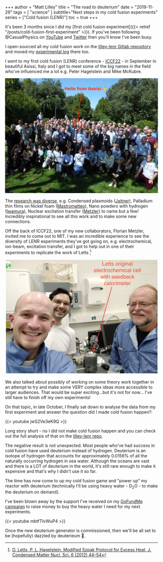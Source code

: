 +++
author = "Matt Lilley"
title = "The road to deuterium"
date = "2019-11-29"
tags = [
    "science"
]
subtitle="Next steps in my cold fusion experiments"
series = ["Cold fusion (LENR)"]
toc = true
+++


It's been 3 months since I did my [first cold fusion experiment]({{< relref "/posts/cold-fusion-first-experiment" >}}). If you've been following @CasualPhysics on [YouTube](https://www.youtube.com/playlist?list=PLjvHqB5pIFEzQ7qfOdoxW60B0F7OThnW-) and [Twitter](https://twitter.com/CasualPhysics) then you'll know I've been busy. 

I open-sourced all my cold fusion work on the [lilley-lenr Gitlab repository](https://gitlab.com/mklilley/lenr) and moved my [experimental log](https://gitlab.com/mklilley/lenr/-/issues) there too.

I went to my first cold fusion (LENR) conference - [ICCF22](https://iscmns.org/iccf22/) - in September in beautiful Asissi, Italy and I got to meet some of the big names in the field who've influenced me a lot e.g. Peter Hagelstein and Mike McKubre. 

![Group photo of attendees of the ICCF22 conference](iccf22-group.jpeg "Original at https://iscmns.org/iccf22/photos-ruby-carat/")

The [research was diverse](https://iscmns.org/iccf22/program/), e.g. Condensed plasmoids ([Jaitner](https://www.youtube.com/watch?v=Gl9paQbjywk&list=PLpEPF2v_du9RBqvUxxOpoO2GSquUjzn2r)), Palladium thin films on Nickel foam ([Mastromatteo](https://www.youtube.com/watch?v=-gZrlxsFT7M&list=PLpEPF2v_du9RBqvUxxOpoO2GSquUjzn2r)), Nano powders with hydrogen ([Iwamura](https://www.youtube.com/watch?v=PwWLcmNieVY&list=PLpEPF2v_du9RBqvUxxOpoO2GSquUjzn2r)), Nuclear excitation transfer ([Metzler](https://www.youtube.com/watch?v=dDIZF9T9Umo&list=PLpEPF2v_du9RBqvUxxOpoO2GSquUjzn2r)) to name but a few! Incredibly inspirational to see all this work and to make some new connections.

Off the back of ICCF22, one of my new collaborators, Florian Metzler, invited me to come out to MIT. I was an incredible experience to see the diversity of LENR experiments they've got going on, e.g. electrochemical, ion-beam, excitation transfer, and I got to help out in one of their experiments to replicate the work of Letts [^1]

![](matt-florian-sadie-mit.png)

We also talked about possibly of working on some theory work together in an attempt to try and make some VERY complex ideas more accessible to larger audiences. That would be super exciting...but it's not for now... I've still have to finish off my own experiments!

On that topic, in late October, I finally sat down to analyse the data from my first experiment and answer the question did I made cold fusion happen?:

{{< youtube jwS2Ve3eK9Q >}}

Long story short - no I did not make cold fusion happen and you can check out the full analysis of that on the [lilley-lenr repo](https://gitlab.com/mklilley/lenr/-/blob/work-in-progress/code/20190823-NiMesh-PdBurnish-H/temperature-modelling.ipynb). 

The negative result is not unexpected. Most people who've had success in cold fusion have used deuterium instead of hydrogen. Deuterium is an isotope of hydrogen that accounts for approximately 0.0156% of all the naturally occurring hydrogen in sea water. Although the oceans are vast and there is a LOT of deuterium in the world, it's still rare enough to make it expensive and that's why I didn't use it so far.

The time has now come to up my cold fusion game and "power up" my reactor with deuterium (technically I'll be using heavy water - D<sub>2</sub>O - to make the deuterium on demand). 

I've been blown away by the support I've received on my [GoFundMe campaign](https://www.gofundme.com/f/heavy-water-needed-for-cold-fusion-research) to raise money to buy the heavy water I need for my next experiments.

{{< youtube mbtfTIvWuP4 >}}

Once the new deuterium generator is commissioned, then we'll be all set to be (hopefully) dazzled by deuterieum 🤞.






[^1]: [D. Letts, P. L. Hagelstein, Modified Szpak Protocol for Excess Heat, J. Condensed Matter Nucl. Sci. 6 (2012) 44–54](https://lenr-canr.org/acrobat/BiberianJPjcondensede.pdf#page=53)

